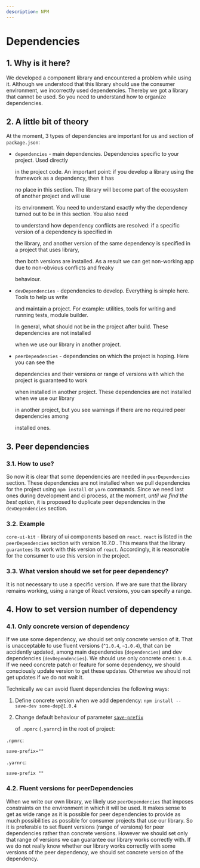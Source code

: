 ```yaml
---
description: NPM
---
```


# Dependencies

## 1. Why is it here?

We developed a component library and encountered a problem while using it. Although we understood that this library should use the consumer environment, we incorrectly used dependencies. Thereby we got a library that cannot be used. So you need to understand how to organize dependencies.

## 2. A little bit of theory

At the moment, 3 types of dependencies are important for us and section of `package.json`:

* `dependencies` - main dependencies. Dependencies specific to your project. Used directly

  in the project code. An important point: if you develop a library using the framework as a dependency, then it has

  no place in this section. The library will become part of the ecosystem of another project and will use

  its environment. You need to understand exactly why the dependency turned out to be in this section. You also need

  to understand how dependency conflicts are resolved: if a specific version of a dependency is specified in

  the library, and another version of the same dependency is specified in a project that uses library,

  then both versions are installed. As a result we can get non-working app due to non-obvious conflicts and freaky

  behaviour.

* `devDependencies` - dependencies to develop. Everything is simple here. Tools to help us write

  and maintain a project. For example: utilities, tools for writing and running tests, module builder.

  In general, what should not be in the project after build. These dependencies are not installed

  when we use our library in another project.

* `peerDependencies` - dependencies on which the project is hoping. Here you can see the

  dependencies and their versions or range of versions with which the project is guaranteed to work

  when installed in another project. These dependencies are not installed when we use our library

  in another project, but you see warnings if there are no required peer dependencies among

  installed ones.

## 3. Peer dependencies

### 3.1. How to use?

So now it is clear that some dependencies are needed in `peerDependencies` section. These dependencies are not installed when we pull dependencies for the project using `npm install` or `yarn` commands. Since we need last ones during development and ci process, at the moment, _until we find the best option_, it is proposed to duplicate peer dependencies in the `devDependencies` section.

### 3.2. Example

`core-ui-kit` - library of ui components based on `react`. `react` is listed in the `peerDependencies` section with version 16.7.0 . This means that the library `guarantees` its work with this version of `react`. Accordingly, it is reasonable for the consumer to use this version in the project.

### 3.3. What version should we set for peer dependency?

It is not necessary to use a specific version. If we are sure that the library remains working, using a range of React versions, you can specify a range.

## 4. How to set version number of dependency

### 4.1. Only concrete version of dependency

If we use some dependency, we should set only concrete version of it. That is unacceptable to use fluent versions \(`^1.0.4`, `~1.0.4`\), that can be accidently updated, among main dependencies \(`dependencies`\) and dev dependencies \(`devDependencies`\). We should use only concrete ones: `1.0.4`. If we need concrete patch or feature for some dependency, we should consciously update version to get these updates. Otherwise we should not get updates if we do not wait it.

Technically we can avoid fluent dependencies the following ways:

1. Define concrete version when we add dependency: `npm install --save-dev some-dep@1.0.4`
2. Change default behaviour of parameter [`save-prefix`](https://docs.npmjs.com/misc/config#save-prefix)

   of `.npmrc` \(`.yarnrc`\) in the root of project:

`.npmrc`:

```text
save-prefix=""
```

`.yarnrc`:

```text
save-prefix ""
```

### 4.2. Fluent versions for peerDependencies

When we write our own library, we likely use `peerDependencies` that imposes constraints on the environment in which it will be used. It makes sense to get as wide range as it is possible for peer dependencies to provide as much possibilities as possible for consumer projects that use our library. So it is preferable to set fluent versions \(range of versions\) for peer dependencies rather than concrete versions. However we should set only that range of versions we can guarantee our library works correctly with. If we do not really know whether our library works correctly with some versions of the peer dependency, we should set concrete version of the dependency.

